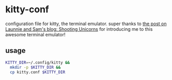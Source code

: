 # kitty-conf
configuration file for kitty, the terminal emulator. super thanks to [the post on Launnie and Sam's blog: Shooting Unicorns](https://archive.is/WldyB) for introducing me to this awesome terminal emulator!

## usage
```sh
KITTY_DIR=~/.config/kitty && 
  mkdir -p $KITTY_DIR && 
  cp kitty.conf $KITTY_DIR
```

